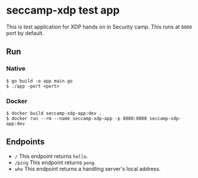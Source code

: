 # seccamp-xdp test app

This is test application for XDP hands on in Security camp.
This runs at `8080` port by default.

## Run

### Native

```shell
$ go build -o app main.go
$ ./app -port <port>
```

### Docker

```
$ docker build seccamp-xdp-app:dev .
$ docker run --rm --name seccamp-xdp-app -p 8080:8080 seccamp-xdp-app:dev
```

## Endpoints

- `/`
  This endpoint returns `hello`.
- `/ping`
  This endpoint returns `pong`.
- `who`
  This endpoint returns a handling server's local address.
